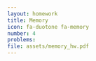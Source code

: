 ```yaml
---
layout: homework
title: Memory
icon: fa-duotone fa-memory
number: 4
problems:
file: assets/memory_hw.pdf
---
```

